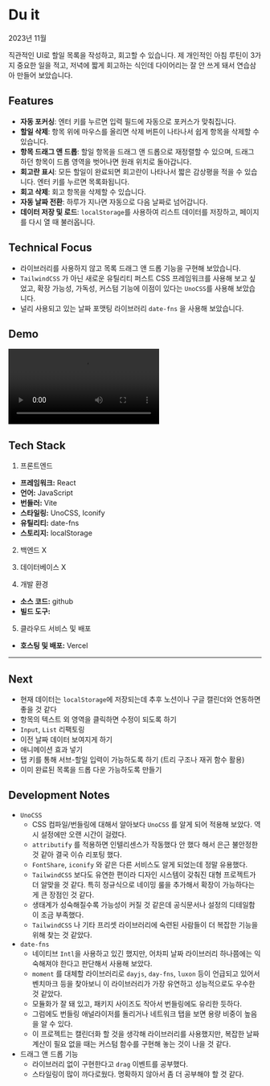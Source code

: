 # Du it

2023년 11월

직관적인 UI로 할일 목록을 작성하고, 회고할 수 있습니다. 제 개인적인 아침 루틴이 3가지 중요한 일을 적고, 저녁에 짧게 회고하는 식인데 다이어리는 잘 안 쓰게 돼서 연습삼아 만들어 보았습니다.

## Features

- **자동 포커싱**: 엔터 키를 누르면 입력 필드에 자동으로 포커스가 맞춰집니다.
- **할일 삭제**: 항목 위에 마우스를 올리면 삭제 버튼이 나타나서 쉽게 항목을 삭제할 수 있습니다.
- **항목 드래그 앤 드롭**: 할일 항목을 드래그 앤 드롭으로 재정렬할 수 있으며, 드래그 하던 항목이 드롭 영역을 벗어나면 원래 위치로 돌아갑니다.
- **회고란 표시**: 모든 할일이 완료되면 회고란이 나타나서 짧은 감상평을 적을 수 있습니다. 엔터 키를 누르면 목록화됩니다.
- **회고 삭제**: 회고 항목을 삭제할 수 있습니다.
- **자동 날짜 전환**: 하루가 지나면 자동으로 다음 날짜로 넘어갑니다.
- **데이터 저장 및 로드**: `localStorage`를 사용하여 리스트 데이터를 저장하고, 페이지를 다시 열 때 불러옵니다.

## Technical Focus

- 라이브러리를 사용하지 않고 목록 드래그 앤 드롭 기능을 구현해 보았습니다.
- `TailwindCSS` 가 아닌 새로운 유틸리티 퍼스트 CSS 프레임워크를 사용해 보고 싶었고, 확장 가능성, 가독성, 커스텀 기능에 이점이 있다는 `UnoCSS`를 사용해 보았습니다.
- 널리 사용되고 있는 날짜 포맷팅 라이브러리 `date-fns` 을 사용해 보았습니다.

## Demo

<video src="https://github.com/urbanscratcher/project-todo/assets/17016494/0d359602-89e7-4ce7-be75-59b6978c2ba0"></video>

## Tech Stack

1. 프론트엔드

- **프레임워크:** React
- **언어:** JavaScript
- **번들러:** Vite
- **스타일링:** UnoCSS, Iconify
- **유틸리티:** date-fns
- **스토리지:** localStorage

2. 백엔드 X
3. 데이터베이스 X

4. 개발 환경

- **소스 코드:** github
- **빌드 도구:**

5. 클라우드 서비스 및 배포

- **호스팅 및 배포:** Vercel

---

## Next

- 현재 데이터는 `localStorage`에 저장되는데 추후 노션이나 구글 캘린더와 연동하면 좋을 것 같다
- 항목의 텍스트 외 영역을 클릭하면 수정이 되도록 하기
- `Input`, `List` 리팩토링
- 이전 날짜 데이터 보여지게 하기
- 애니메이션 효과 넣기
- 탭 키를 통해 서브-할일 입력이 가능하도록 하기 (트리 구조나 재귀 함수 활용)
- 이미 완료된 목록을 드롭 다운 가능하도록 만들기

## Development Notes

- `UnoCSS`
  - CSS 컴파일/번들링에 대해서 알아보다 `UnoCSS` 를 알게 되어 적용해 보았다. 역시 설정에만 오랜 시간이 걸렸다.
  - `attributify` 를 적용하면 인텔리센스가 작동했다 안 했다 해서 은근 불안정한 것 같아 결국 이슈 리포팅 했다.
  - `FontShare`, `iconify` 와 같은 다른 서비스도 알게 되었는데 정말 유용했다.
  - `TailwindCSS` 보다도 유연한 편이라 디자인 시스템이 갖춰진 대형 프로젝트가 더 알맞을 것 같다. 특히 정규식으로 네이밍 룰을 추가해서 확장이 가능하다는 게 큰 장점인 것 같다.
  - 생태계가 성숙해질수록 가능성이 커질 것 같은데 공식문서나 설정의 디테일함이 조금 부족했다.
  - `TailwindCSS` 나 기타 프리셋 라이브러리에 숙련된 사람들이 더 복잡한 기능을 위해 찾는 것 같았다.
- `date-fns`
  - 네이티브 `Intl`을 사용하고 있긴 했지만, 어차피 날짜 라이브러리 하나쯤에는 익숙해져야 한다고 판단해서 사용해 보았다.
  - `moment` 를 대체할 라이브러리로 `dayjs`, `day-fns`, `luxon` 등이 언급되고 있어서 벤치마크 등을 찾아보니 이 라이브러리가 가장 유연하고 성능적으로도 우수한 것 같았다.
  - 모듈화가 잘 돼 있고, 패키지 사이즈도 작아서 번들링에도 유리한 듯하다.
  - 그럼에도 번들링 애널라이저를 돌리거나 네트워크 탭을 보면 용량 비중이 높음을 알 수 있다.
  - 이 프로젝트는 캘린더화 할 것을 생각해 라이브러리를 사용했지만, 복잡한 날짜 계산이 필요 없을 때는 커스텀 함수를 구현해 놓는 것이 나을 것 같다.
- 드래그 앤 드롭 기능
  - 라이브러리 없이 구현한다고 `drag` 이벤트를 공부했다.
  - 스타일링이 많이 까다로웠다. 명확하지 않아서 좀 더 공부해야 할 것 같다.
